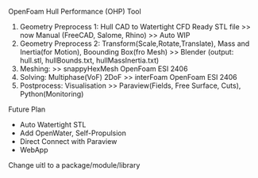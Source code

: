 OpenFoam Hull Performance (OHP) Tool

1) Geometry Preprocess 1: Hull CAD to Watertight CFD Ready STL file >> now Manual (FreeCAD, Salome, Rhino) >> Auto WIP
2) Geometry Preprocess 2: Transform(Scale,Rotate,Translate), Mass and Inertia(for Motion), Boounding Box(fro Mesh) >> Blender (output: hull.stl, hullBounds.txt, hullMassInertia.txt)
3) Meshing: >> snappyHexMesh OpenFoam ESI 2406
4) Solving: Multiphase(VoF) 2DoF >> interFoam OpenFoam ESI 2406
5) Postprocess: Visualisation >> Paraview(Fields, Free Surface, Cuts), Python(Monitoring)

Future Plan
- Auto Watertight STL
- Add OpenWater, Self-Propulsion
- Direct Connect with Paraview
- WebApp


Change uitl to a package/module/library

